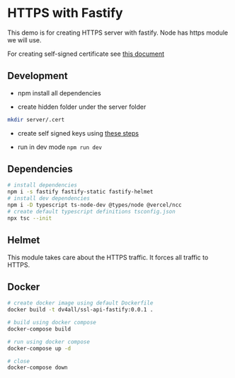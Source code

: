 # HTTPS with Fastify

This demo is for creating HTTPS server with fastify. Node has https module we will use.

For creating self-signed certificate see [this document](../docs/CERT.md)

## Development

- npm install all dependencies

- create hidden folder under the server folder

```bash
mkdir server/.cert
```

- create self signed keys using [these steps](docs/CERT.md)

- run in dev mode `npm run dev`

## Dependencies

```bash
# install dependencies
npm i -s fastify fastify-static fastify-helmet
# install dev dependencies
npm i -D typescript ts-node-dev @types/node @vercel/ncc
# create default typescript definitions tsconfig.json
npx tsc --init
```

## Helmet

This module takes care about the HTTPS traffic. It forces all traffic to HTTPS.

## Docker

```bash
# create docker image using default Dockerfile
docker build -t dv4all/ssl-api-fastify:0.0.1 .

# build using docker compose
docker-compose build

# run using docker compose
docker-compose up -d

# close
docker-compose down

```
